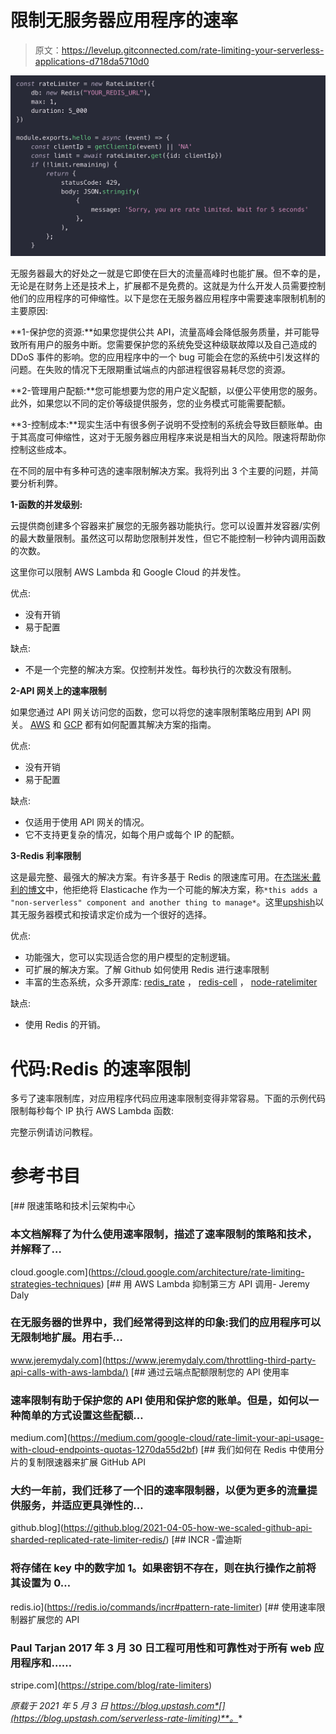 # 限制无服务器应用程序的速率

> 原文：<https://levelup.gitconnected.com/rate-limiting-your-serverless-applications-d718da5710d0>

![](img/636ff041451c77cea08f4a212344ae5c.png)

无服务器最大的好处之一就是它即使在巨大的流量高峰时也能扩展。但不幸的是，无论是在财务上还是技术上，扩展都不是免费的。这就是为什么开发人员需要控制他们的应用程序的可伸缩性。以下是您在无服务器应用程序中需要速率限制机制的主要原因:

**1-保护您的资源:**如果您提供公共 API，流量高峰会降低服务质量，并可能导致所有用户的服务中断。您需要保护您的系统免受这种级联故障以及自己造成的 DDoS 事件的影响。您的应用程序中的一个 bug 可能会在您的系统中引发这样的问题。在失败的情况下无限期重试端点的内部进程很容易耗尽您的资源。

**2-管理用户配额:**您可能想要为您的用户定义配额，以便公平使用您的服务。此外，如果您以不同的定价等级提供服务，您的业务模式可能需要配额。

**3-控制成本:**现实生活中有很多例子说明不受控制的系统会导致巨额账单。由于其高度可伸缩性，这对于无服务器应用程序来说是相当大的风险。限速将帮助你控制这些成本。

在不同的层中有多种可选的速率限制解决方案。我将列出 3 个主要的问题，并简要分析利弊。

**1-函数的并发级别:**

云提供商创建多个容器来扩展您的无服务器功能执行。您可以设置并发容器/实例的最大数量限制。虽然这可以帮助您限制并发性，但它不能控制一秒钟内调用函数的次数。

这里你可以限制 AWS Lambda 和 Google Cloud 的并发性。

优点:

*   没有开销
*   易于配置

缺点:

*   不是一个完整的解决方案。仅控制并发性。每秒执行的次数没有限制。

**2-API 网关上的速率限制**

如果您通过 API 网关访问您的函数，您可以将您的速率限制策略应用到 API 网关。 [AWS](https://docs.aws.amazon.com/apigateway/latest/developerguide/api-gateway-request-throttling.html) 和 [GCP](https://medium.com/google-cloud/rate-limit-your-api-usage-with-cloud-endpoints-quotas-1270da55d2bf) 都有如何配置其解决方案的指南。

优点:

*   没有开销
*   易于配置

缺点:

*   仅适用于使用 API 网关的情况。
*   它不支持更复杂的情况，如每个用户或每个 IP 的配额。

**3-Redis 利率限制**

这是最完整、最强大的解决方案。有许多基于 Redis 的限速库可用。在[杰瑞米·戴利的博文](https://www.jeremydaly.com/throttling-third-party-api-calls-with-aws-lambda/)中，他拒绝将 Elasticache 作为一个可能的解决方案，称`*this adds a "non-serverless" component and another thing to manage*`。这里[upshish](https://upstash.com)以其无服务器模式和按请求定价成为一个很好的选择。

优点:

*   功能强大，您可以实现适合您的用户模型的定制逻辑。
*   可扩展的解决方案。了解 Github 如何使用 Redis 进行速率限制
*   丰富的生态系统，众多开源库: [redis_rate](https://github.com/go-redis/redis_rate) ， [redis-cell](https://github.com/brandur/redis-cell) ， [node-ratelimiter](https://github.com/tj/node-ratelimiter)

缺点:

*   使用 Redis 的开销。

# 代码:Redis 的速率限制

多亏了速率限制库，对应用程序代码应用速率限制变得非常容易。下面的示例代码限制每秒每个 IP 执行 AWS Lambda 函数:

完整示例请访问教程。

# 参考书目

[](https://cloud.google.com/architecture/rate-limiting-strategies-techniques) [## 限速策略和技术|云架构中心

### 本文档解释了为什么使用速率限制，描述了速率限制的策略和技术，并解释了…

cloud.google.com](https://cloud.google.com/architecture/rate-limiting-strategies-techniques) [](https://www.jeremydaly.com/throttling-third-party-api-calls-with-aws-lambda/) [## 用 AWS Lambda 抑制第三方 API 调用- Jeremy Daly

### 在无服务器的世界中，我们经常得到这样的印象:我们的应用程序可以无限制地扩展。用右手…

www.jeremydaly.com](https://www.jeremydaly.com/throttling-third-party-api-calls-with-aws-lambda/) [](https://medium.com/google-cloud/rate-limit-your-api-usage-with-cloud-endpoints-quotas-1270da55d2bf) [## 通过云端点配额限制您的 API 使用率

### 速率限制有助于保护您的 API 使用和保护您的账单。但是，如何以一种简单的方式设置这些配额…

medium.com](https://medium.com/google-cloud/rate-limit-your-api-usage-with-cloud-endpoints-quotas-1270da55d2bf) [](https://github.blog/2021-04-05-how-we-scaled-github-api-sharded-replicated-rate-limiter-redis/) [## 我们如何在 Redis 中使用分片的复制限速器来扩展 GitHub API

### 大约一年前，我们迁移了一个旧的速率限制器，以便为更多的流量提供服务，并适应更具弹性的…

github.blog](https://github.blog/2021-04-05-how-we-scaled-github-api-sharded-replicated-rate-limiter-redis/) [](https://redis.io/commands/incr#pattern-rate-limiter) [## INCR -雷迪斯

### 将存储在 key 中的数字加 1。如果密钥不存在，则在执行操作之前将其设置为 0…

redis.io](https://redis.io/commands/incr#pattern-rate-limiter) [](https://stripe.com/blog/rate-limiters) [## 使用速率限制器扩展您的 API

### Paul Tarjan 2017 年 3 月 30 日工程可用性和可靠性对于所有 web 应用程序和……

stripe.com](https://stripe.com/blog/rate-limiters) 

*原载于 2021 年 5 月 3 日 https://blog.upstash.com*[](https://blog.upstash.com/serverless-rate-limiting)**。**